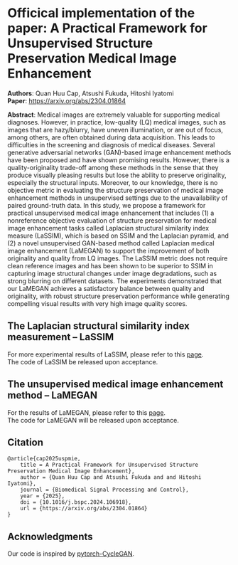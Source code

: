 # Officical implementation of the paper: **A Practical Framework for Unsupervised Structure Preservation Medical Image Enhancement**
**Authors**: Quan Huu Cap, Atsushi Fukuda, Hitoshi Iyatomi  
**Paper**: https://arxiv.org/abs/2304.01864

**Abstract**: Medical images are extremely valuable for supporting medical diagnoses. However, in practice, low-quality (LQ) medical images, such as images that are hazy/blurry, have uneven illumination, or are out of focus, among others, are often obtained during data acquisition. This leads to difficulties in the screening and diagnosis of medical diseases. Several generative adversarial networks (GAN)-based image enhancement methods have been proposed and have shown promising results. However, there is a quality-originality trade-off among these methods in the sense that they produce visually pleasing results but lose the ability to preserve originality, especially the structural inputs. Moreover, to our knowledge, there is no objective metric in evaluating the structure preservation of medical image enhancement methods in unsupervised settings due to the unavailability of paired ground-truth data. In this study, we propose a framework for practical unsupervised medical image enhancement that includes (1) a nonreference objective evaluation of structure preservation for medical image enhancement tasks called Laplacian structural similarity index measure (LaSSIM), which is based on SSIM and the Laplacian pyramid, and (2) a novel unsupervised GAN-based method called Laplacian medical image enhancement (LaMEGAN) to support the improvement of both originality and quality from LQ images. The LaSSIM metric does not require clean reference images and has been shown to be superior to SSIM in capturing image structural changes under image degradations, such as strong blurring on different datasets. The experiments demonstrated that our LaMEGAN achieves a satisfactory balance between quality and originality, with robust structure preservation performance while generating compelling visual results with very high image quality scores.

## The Laplacian structural similarity index measurement – LaSSIM
For more experimental results of LaSSIM, please refer to this [page](LaSSIM).  
The code of LaSSIM be released upon acceptance.

## The unsupervised medical image enhancement method – LaMEGAN
For the results of LaMEGAN, please refer to this [page](LaMEGAN).  
The code for LaMEGAN will be released upon acceptance.  

## Citation
```
@article{cap2025uspmie,
    title = A Practical Framework for Unsupervised Structure Preservation Medical Image Enhancement},
    author = {Quan Huu Cap and Atsushi Fukuda and and Hitoshi Iyatomi},
    journal = {Biomedical Signal Processing and Control},
    year = {2025},
    doi = {10.1016/j.bspc.2024.106918},
    url = {https://arxiv.org/abs/2304.01864}
}
```

## Acknowledgments
Our code is inspired by [pytorch-CycleGAN](https://github.com/junyanz/pytorch-CycleGAN-and-pix2pix).